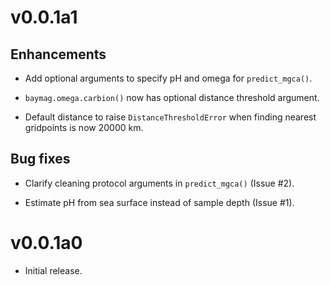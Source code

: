 # v0.0.1a1

## Enhancements

* Add optional arguments to specify pH and omega for `predict_mgca()`.

* `baymag.omega.carbion()` now has optional distance threshold argument.

* Default distance to raise `DistanceThresholdError` when finding nearest 
    gridpoints is now 20000 km.

## Bug fixes

* Clarify cleaning protocol arguments in `predict_mgca()` (Issue #2).

* Estimate pH from sea surface instead of sample depth (Issue #1).


# v0.0.1a0

* Initial release.